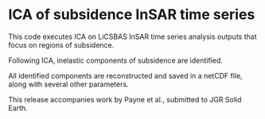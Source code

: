 # ICA of subsidence InSAR time series

This code executes ICA on LiCSBAS InSAR time series analysis outputs that focus on regions of subsidence.

Following ICA, inelastic components of subsidence are identified.

All identified components are reconstructed and saved in a netCDF file, along with several other parameters.

This release accompanies work by Payne et al., submitted to JGR Solid Earth.
